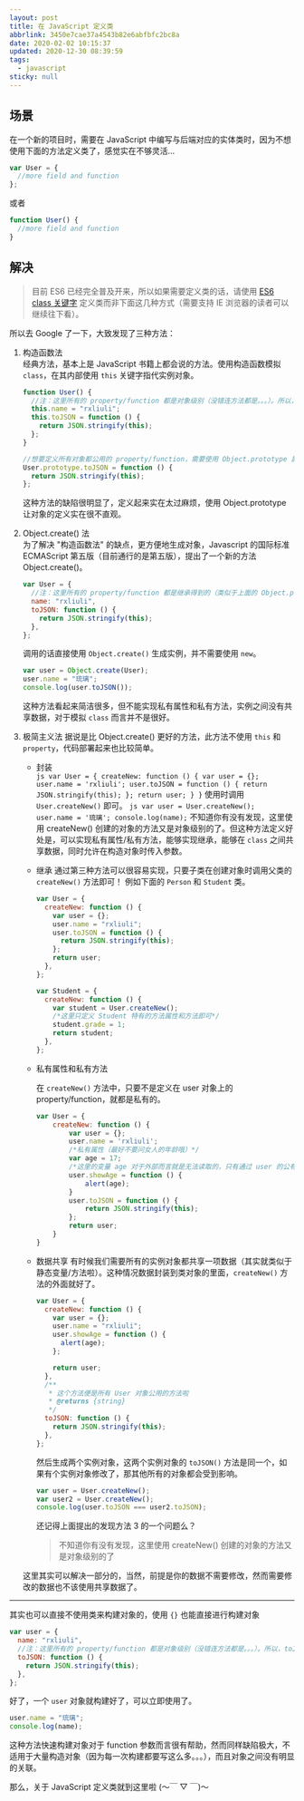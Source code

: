 ```yaml
---
layout: post
title: 在 JavaScript 定义类
abbrlink: 3450e7cae37a4543b82e6abfbfc2bc8a
date: 2020-02-02 10:15:37
updated: 2020-12-30 08:39:59
tags:
  - javascript
sticky: null
---
```


## 场景

在一个新的项目时，需要在 JavaScript 中编写与后端对应的实体类时，因为不想使用下面的方法定义类了，感觉实在不够灵活...

```js
var User = {
  //more field and function
};
```

或者

```js
function User() {
  //more field and function
}
```

## 解决

> 目前 ES6 已经完全普及开来，所以如果需要定义类的话，请使用 [ES6 class 关键字](https://developer.mozilla.org/zh-CN/docs/Web/JavaScript/Reference/Classes) 定义类而非下面这几种方式（需要支持 IE 浏览器的读者可以继续往下看）。

所以去 Google 了一下，大致发现了三种方法：

1.  构造函数法\
    经典方法，基本上是 JavaScript 书籍上都会说的方法。使用构造函数模拟 `class`，在其内部使用 `this` 关键字指代实例对象。

    ```js
    function User() {
      //注：这里所有的 property/function 都是对象级别（没错连方法都是。。。）。所以，toJSON() 方法在每个实例中都有一份，比较浪费内存，可以新建两 个 User 对象 user1,user2，然后使用 user1.toJSON === user2.toJSON 验证一下，你会发现为 false...(2333)
      this.name = "rxliuli";
      this.toJSON = function () {
        return JSON.stringify(this);
      };
    }

    //想要定义所有对象都公用的 property/function，需要使用 Object.prototype 属性（原型），例如下面定义一个公用的 toJSON() 方法
    User.prototype.toJSON = function () {
      return JSON.stringify(this);
    };
    ```

    这种方法的缺陷很明显了，定义起来实在太过麻烦，使用 Object.prototype 让对象的定义实在很不直观。

1.  Object.create() 法\
    为了解决 "构造函数法" 的缺点，更方便地生成对象，Javascript 的国际标准 ECMAScript 第五版（目前通行的是第五版），提出了一个新的方法 Object.create()。

    ```js
    var User = {
      //注：这里所有的 property/function 都是继承得到的（类似于上面的 Object.prototype），所以没有改变的 property/function 只会有一份
      name: "rxliuli",
      toJSON: function () {
        return JSON.stringify(this);
      },
    };
    ```

    调用的话直接使用 `Object.create()` 生成实例，并不需要使用 `new`。

    ```js
    var user = Object.create(User);
    user.name = "琉璃";
    console.log(user.toJSON());
    ```

    这种方法看起来简洁很多，但不能实现私有属性和私有方法，实例之间没有共享数据，对于模拟 `class` 而言并不是很好。

1.  极简主义法
    据说是比 Object.create() 更好的方法，此方法不使用 `this` 和 `property`，代码部署起来也比较简单。

    - 封装\
      `js var User = { createNew: function () { var user = {}; user.name = 'rxliuli'; user.toJSON = function () { return JSON.stringify(this); }; return user; } }`
      使用时调用 `User.createNew()` 即可。
      `js var user = User.createNew(); user.name = '琉璃'; console.log(name);`
      不知道你有没有发现，这里使用 createNew() 创建的对象的方法又是对象级别的了。但这种方法定义好处是，可以实现私有属性/私有方法，能够实现继承，能够在 `class` 之间共享数据，同时允许在构造对象时传入参数。

    - 继承
      通过第三种方法可以很容易实现，只要子类在创建对象时调用父类的 `createNew()` 方法即可！
      例如下面的 `Person` 和 `Student` 类。

      ```js
      var User = {
        createNew: function () {
          var user = {};
          user.name = "rxliuli";
          user.toJSON = function () {
            return JSON.stringify(this);
          };
          return user;
        },
      };

      var Student = {
        createNew: function () {
          var student = User.createNew();
          /*这里只定义 Student 特有的方法属性和方法即可*/
          student.grade = 1;
          return student;
        },
      };
      ```

    - 私有属性和私有方法

      在 `createNew()` 方法中，只要不是定义在 user 对象上的 property/function，就都是私有的。

      ```js
      var User = {
          createNew: function () {
              var user = {};
              user.name = 'rxliuli';
              /*私有属性（最好不要问女人的年龄哦）*/
              var age = 17;
              /*这里的变量 age 对于外部而言就是无法读取的，只有通过 user 的公有方*/法 showAge() 读取
              user.showAge = function () {
                  alert(age);
              }
              user.toJSON = function () {
                  return JSON.stringify(this);
              };
              return user;
          }
      }
      ```

    - 数据共享
      有时候我们需要所有的实例对象都共享一项数据（其实就类似于静态变量/方法啦）。这种情况数据封装到类对象的里面，`createNew()` 方法的外面就好了。

      ```js
      var User = {
        createNew: function () {
          var user = {};
          user.name = "rxliuli";
          user.showAge = function () {
            alert(age);
          };

          return user;
        },
        /**
         * 这个方法便是所有 User 对象公用的方法啦
         * @returns {string}
         */
        toJSON: function () {
          return JSON.stringify(this);
        },
      };
      ```

      然后生成两个实例对象，这两个实例对象的 `toJSON()` 方法是同一个，如果有个实例对象修改了，那其他所有的对象都会受到影响。

      ```js
      var user = User.createNew();
      var user2 = User.createNew();
      console.log(user.toJSON === user2.toJSON);
      ```

      还记得上面提出的发现方法 3 的一个问题么？

      > 不知道你有没有发现，这里使用 createNew() 创建的对象的方法又是对象级别的了

    这里其实可以解决一部分的，当然，前提是你的数据不需要修改，然而需要修改的数据也不该使用共享数据了。

---

其实也可以直接不使用类来构建对象的，使用 `{}` 也能直接进行构建对象

```js
var user = {
  name: "rxliuli",
  //注：这里所有的 property/function 都是对象级别（没错连方法都是。。。）。所以，toJSON() 方法在每个实例中都有一份，比较浪费内存
  toJSON: function () {
    return JSON.stringify(this);
  },
};
```

好了，一个 `user` 对象就构建好了，可以立即使用了。

```js
user.name = "琉璃";
console.log(name);
```

这种方法快速构建对象对于 function 参数而言很有帮助，然而同样缺陷极大，不适用于大量构造对象（因为每一次构建都要写这么多。。。），而且对象之间没有明显的关联。

那么，关于 JavaScript 定义类就到这里啦 (〜￣ ▽ ￣)〜
